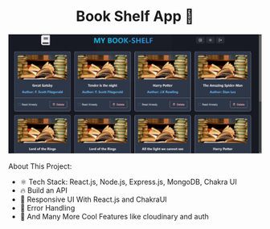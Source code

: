 <h1 align="center">Book Shelf App 🚀</h1>

![Demo App](/frontend/public/Frontend-working.jpg)


About This Project:

-   ⚛️ Tech Stack: React.js, Node.js, Express.js, MongoDB, Chakra UI
-   🔥 Build an API
-   📱 Responsive UI With React.js and ChakraUI
-   🐞 Error Handling
-   🚀 And Many More Cool Features like cloudinary and auth